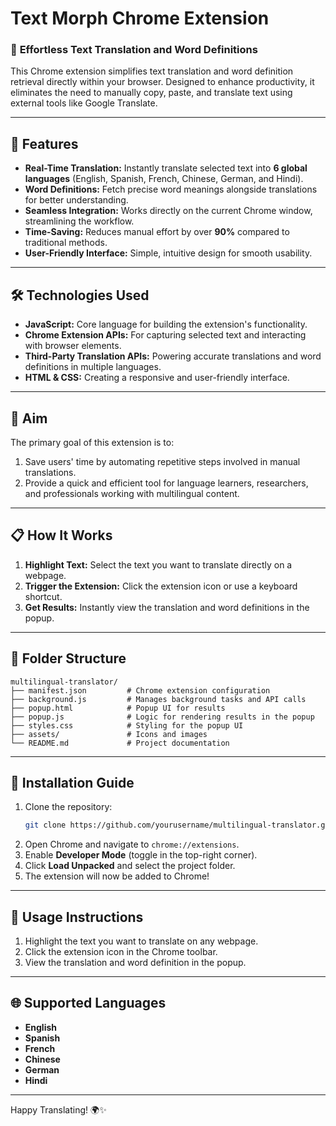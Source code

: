 
# Text Morph Chrome Extension  

### 🚀 **Effortless Text Translation and Word Definitions**  

This Chrome extension simplifies text translation and word definition retrieval directly within your browser. Designed to enhance productivity, it eliminates the need to manually copy, paste, and translate text using external tools like Google Translate.  

---

## 🌟 **Features**  
- **Real-Time Translation:** Instantly translate selected text into **6 global languages** (English, Spanish, French, Chinese, German, and Hindi).  
- **Word Definitions:** Fetch precise word meanings alongside translations for better understanding.  
- **Seamless Integration:** Works directly on the current Chrome window, streamlining the workflow.  
- **Time-Saving:** Reduces manual effort by over **90%** compared to traditional methods.  
- **User-Friendly Interface:** Simple, intuitive design for smooth usability.  

---

## 🛠️ **Technologies Used**  
- **JavaScript:** Core language for building the extension's functionality.  
- **Chrome Extension APIs:** For capturing selected text and interacting with browser elements.  
- **Third-Party Translation APIs:** Powering accurate translations and word definitions in multiple languages.  
- **HTML & CSS:** Creating a responsive and user-friendly interface.  

---

## 🎯 **Aim**  
The primary goal of this extension is to:  
1. Save users' time by automating repetitive steps involved in manual translations.  
2. Provide a quick and efficient tool for language learners, researchers, and professionals working with multilingual content.  

---

## 📋 **How It Works**  
1. **Highlight Text:** Select the text you want to translate directly on a webpage.  
2. **Trigger the Extension:** Click the extension icon or use a keyboard shortcut.  
3. **Get Results:** Instantly view the translation and word definitions in the popup.  

---

## 📂 **Folder Structure**  
```plaintext
multilingual-translator/
├── manifest.json         # Chrome extension configuration
├── background.js         # Manages background tasks and API calls
├── popup.html            # Popup UI for results
├── popup.js              # Logic for rendering results in the popup
├── styles.css            # Styling for the popup UI
├── assets/               # Icons and images
└── README.md             # Project documentation
```

---

## 🚀 **Installation Guide**  
1. Clone the repository:  
   ```bash
   git clone https://github.com/yourusername/multilingual-translator.git
   ```  
2. Open Chrome and navigate to `chrome://extensions`.  
3. Enable **Developer Mode** (toggle in the top-right corner).  
4. Click **Load Unpacked** and select the project folder.  
5. The extension will now be added to Chrome!  

---

## 📖 **Usage Instructions**  
1. Highlight the text you want to translate on any webpage.  
2. Click the extension icon in the Chrome toolbar.  
3. View the translation and word definition in the popup.  

---

## 🌐 **Supported Languages**  
- **English**  
- **Spanish**  
- **French**  
- **Chinese**  
- **German**  
- **Hindi**  

---
 

Happy Translating! 🌍✨  

